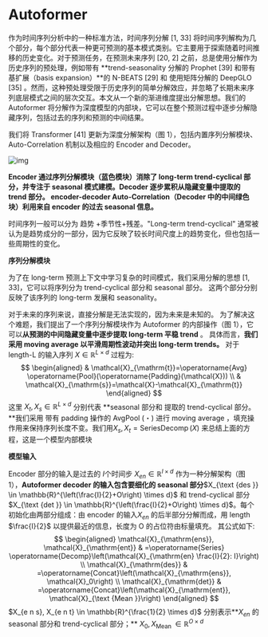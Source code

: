 # Autoformer

作为时间序列分析中的一种标准方法，时间序列分解 [1, 33] 将时间序列解构为几个部分，每个部分代表一种更可预测的基本模式类别。它主要用于探索随着时间推移的历史变化。对于预测任务，在预测未来序列 [20, 2] 之前，总是使用分解作为历史序列的预处理，例如带有 **trend-seasonality 分解的 Prophet [39] 和带有基扩展（basis expansion）**的 N-BEATS [29] 和 使用矩阵分解的 DeepGLO [35] 。然而，这种预处理受限于历史序列的简单分解效应，并忽略了长期未来序列底层模式之间的层次交互。本文从一个新的渐进维度提出分解思想。我们的 Autoformer 将分解作为深度模型的内部块，它可以在整个预测过程中逐步分解隐藏序列，包括过去的序列和预测的中间结果。

我们将 Transformer [41] 更新为深度分解架构（图 1），包括内置序列分解模块、Auto-Correlation 机制以及相应的 Encoder and Decoder。

![img](https://img-blog.csdnimg.cn/70ab912a1705487a83df332d022c52af.png)

**Encoder 通过序列分解模块（蓝色模块）消除了 long-term trend-cyclical 部分，并专注于 seasonal 模式建模。Decoder 逐步累积从隐藏变量中提取的 trend 部分。 encoder-decoder Auto-Correlation（Decoder 中的中间绿色块）利用来自 encoder 的过去 seasonal 信息。**

时间序列一般可以分为  趋势 +季节性+残差。"Long-term trend-cyclical" 通常被认为是趋势成分的一部分，因为它反映了较长时间尺度上的趋势变化，但也包括一些周期性的变化。

**序列分解模块**   

为了在 long-term 预测上下文中学习复杂的时间模式，我们采用分解的思想 [1, 33]，它可以将序列分为 trend-cyclical 部分和 seasonal 部分。 这两个部分分别反映了该序列的 long-term 发展和 seasonality。

对于未来的序列来说，直接分解是无法实现的，因为未来是未知的。 为了解决这个难题，我们提出了一个序列分解模块作为 Autoformer 的内部操作（图 1），它可以**从预测的中间隐藏变量中逐步提取 long-term 平稳 trend** 。 具体而言，**我们采用 moving average 以平滑周期性波动并突出 long-term trends。** 对于 length-L 的输入序列 $X \in \mathbb{R}^{L \times d}$ 过程为:
$$
\begin{aligned}
& \mathcal{X}_{\mathrm{t}}=\operatorname{Avg} \operatorname{Pool}(\operatorname{Padding}(\mathcal{X})) \\
& \mathcal{X}_{\mathrm{s}}=\mathcal{X}-\mathcal{X}_{\mathrm{t}}
\end{aligned}
$$
这里 $X_t, X_s \in \mathbb{R}^{L \times d}$ 分别代表 **seasonal 部分和 提取的 trend-cyclical 部分。**我们采用 带有 padding 操作的 AvgPool (・) 进行 moving average ，填充操作用来保持序列长度不变。我们用$X_s, X_t=\operatorname{SeriesDecomp}(X)$ 来总结上面的方程，这是一个模型内部模块

**模型输入**

Encoder 部分的输入是过去的 $I$个时间步 $X_{e n} \in \mathbb{R}^{I \times d}$ 作为一种分解架构（图 1），**Autoformer decoder 的输入包含要细化的 seasonal 部分**$X_{\text {des }} \in \mathbb{R}^{\left(\frac{I}{2}+O\right) \times d}$ 和 trend-cyclical 部分 $X_{\text {det }} \in \mathbb{R}^{\left(\frac{I}{2}+O\right) \times d}$。每个初始化由两部分组成：由 encoder 的输入$X_{en}$ 的后半部分分解而成，用 length $\frac{I}{2}$ 以提供最近的信息，长度为 O 的占位符由标量填充。 其公式如下:
$$
\begin{aligned}
\mathcal{X}_{\mathrm{ens}}, \mathcal{X}_{\mathrm{ent}} & =\operatorname{Series} \operatorname{Decomp}\left(\mathcal{X}_{\mathrm{en} \frac{I}{2}: I}\right) \\
\mathcal{X}_{\mathrm{des}} & =\operatorname{Concat}\left(\mathcal{X}_{\mathrm{ens}}, \mathcal{X}_0\right) \\
\mathcal{X}_{\mathrm{det}} & =\operatorname{Concat}\left(\mathcal{X}_{\mathrm{ent}}, \mathcal{X}_{\text {Mean }}\right)
\end{aligned}
$$
$X_{e n s}, X_{e n t} \in \mathbb{R}^{\frac{1}{2} \times d}$ 分别表示**$X_{en}$ 的 seasonal 部分和 trend-cyclical 部分；** $X_0, X_{\text {Mean }} \in \mathbb{R}^{O \times d}$

